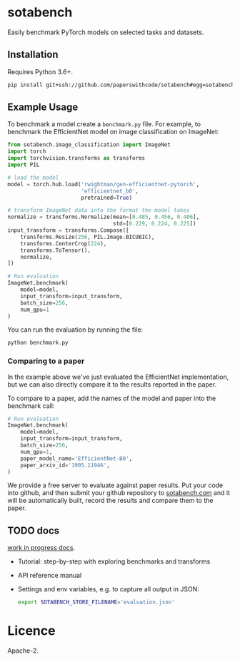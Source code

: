 # sotabench

Easily benchmark PyTorch models on selected tasks and datasets.

## Installation

Requires Python 3.6+. 

```bash
pip install git+ssh://github.com/paperswithcode/sotabench#egg=sotabench
```

## Example Usage

To benchmark a model create a `benchmark.py` file. For example, to benchmark the EfficientNet model on image classification on ImageNet:

```python
from sotabench.image_classification import ImageNet
import torch
import torchvision.transforms as transforms
import PIL

# load the model
model = torch.hub.load('rwightman/gen-efficientnet-pytorch', 
                       'efficientnet_b0', 
                       pretrained=True)

# transform ImageNet data into the format the model takes
normalize = transforms.Normalize(mean=[0.485, 0.456, 0.406], 
                                 std=[0.229, 0.224, 0.225])
input_transform = transforms.Compose([
    transforms.Resize(256, PIL.Image.BICUBIC),
    transforms.CenterCrop(224),
    transforms.ToTensor(),
    normalize,
])

# Run evaluation
ImageNet.benchmark(
    model=model,
    input_transform=input_transform,
    batch_size=256,
    num_gpu=1
)

```

You can run the evaluation by running the file:

```bash
python benchmark.py
```

### Comparing to a paper

In the example above we've just evaluated the EfficientNet implementation, but we can also directly compare it to the results reported in the paper. 

To compare to a paper, add the names of the model and paper into the benchmark call:

```python
# Run evaluation
ImageNet.benchmark(
    model=model,
    input_transform=input_transform,
    batch_size=256,
    num_gpu=1,
    paper_model_name='EfficientNet-B0',
    paper_arxiv_id='1905.11946',
)
```

We provide a free server to evaluate against paper results. Put your code into github, and then submit your github
repository to [sotabench.com](https://sotabench.com) and it will be automatically built, record the results and compare 
them to the paper. 

## TODO docs

[work in progress docs](docs/).

- Tutorial: step-by-step with exploring benchmarks and transforms 
- API reference manual
- Settings and env variables, e.g. to capture all output in JSON:

    ```bash
    export SOTABENCH_STORE_FILENAME='evaluation.json'
    ```

# Licence

Apache-2. 

